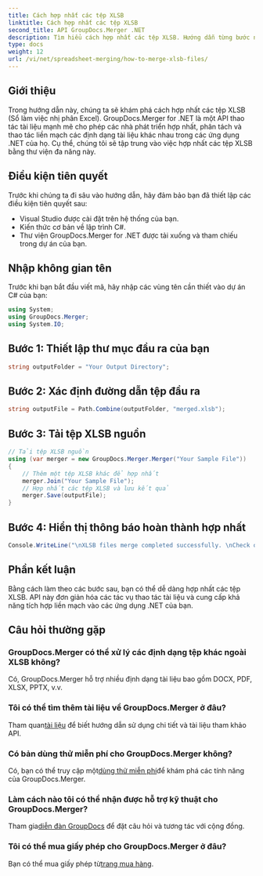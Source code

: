 ```yaml
---
title: Cách hợp nhất các tệp XLSB
linktitle: Cách hợp nhất các tệp XLSB
second_title: API GroupDocs.Merger .NET
description: Tìm hiểu cách hợp nhất các tệp XLSB. Hướng dẫn từng bước này giúp đơn giản hóa các tác vụ thao tác tài liệu.
type: docs
weight: 12
url: /vi/net/spreadsheet-merging/how-to-merge-xlsb-files/
---
```

## Giới thiệu
Trong hướng dẫn này, chúng ta sẽ khám phá cách hợp nhất các tệp XLSB (Sổ làm việc nhị phân Excel). GroupDocs.Merger for .NET là một API thao tác tài liệu mạnh mẽ cho phép các nhà phát triển hợp nhất, phân tách và thao tác liền mạch các định dạng tài liệu khác nhau trong các ứng dụng .NET của họ. Cụ thể, chúng tôi sẽ tập trung vào việc hợp nhất các tệp XLSB bằng thư viện đa năng này.
## Điều kiện tiên quyết
Trước khi chúng ta đi sâu vào hướng dẫn, hãy đảm bảo bạn đã thiết lập các điều kiện tiên quyết sau:
- Visual Studio được cài đặt trên hệ thống của bạn.
- Kiến thức cơ bản về lập trình C#.
- Thư viện GroupDocs.Merger for .NET được tải xuống và tham chiếu trong dự án của bạn.
  

## Nhập không gian tên
Trước khi bạn bắt đầu viết mã, hãy nhập các vùng tên cần thiết vào dự án C# của bạn:
```csharp
using System; 
using GroupDocs.Merger;
using System.IO;
```
## Bước 1: Thiết lập thư mục đầu ra của bạn
```csharp
string outputFolder = "Your Output Directory";
```
## Bước 2: Xác định đường dẫn tệp đầu ra
```csharp
string outputFile = Path.Combine(outputFolder, "merged.xlsb");
```
## Bước 3: Tải tệp XLSB nguồn
```csharp
// Tải tệp XLSB nguồn
using (var merger = new GroupDocs.Merger.Merger("Your Sample File"))
{
    // Thêm một tệp XLSB khác để hợp nhất
    merger.Join("Your Sample File");
    // Hợp nhất các tệp XLSB và lưu kết quả
    merger.Save(outputFile);
}
```
## Bước 4: Hiển thị thông báo hoàn thành hợp nhất
```csharp
Console.WriteLine("\nXLSB files merge completed successfully. \nCheck output in {0}", outputFolder);
```

## Phần kết luận
Bằng cách làm theo các bước sau, bạn có thể dễ dàng hợp nhất các tệp XLSB. API này đơn giản hóa các tác vụ thao tác tài liệu và cung cấp khả năng tích hợp liền mạch vào các ứng dụng .NET của bạn.

## Câu hỏi thường gặp
### GroupDocs.Merger có thể xử lý các định dạng tệp khác ngoài XLSB không?
Có, GroupDocs.Merger hỗ trợ nhiều định dạng tài liệu bao gồm DOCX, PDF, XLSX, PPTX, v.v.
### Tôi có thể tìm thêm tài liệu về GroupDocs.Merger ở đâu?
 Tham quan[tài liệu](https://reference.groupdocs.com/merger/net/) để biết hướng dẫn sử dụng chi tiết và tài liệu tham khảo API.
### Có bản dùng thử miễn phí cho GroupDocs.Merger không?
 Có, bạn có thể truy cập một[dùng thử miễn phí](https://releases.groupdocs.com/)để khám phá các tính năng của GroupDocs.Merger.
### Làm cách nào tôi có thể nhận được hỗ trợ kỹ thuật cho GroupDocs.Merger?
 Tham gia[diễn đàn GroupDocs](https://forum.groupdocs.com/c/merger/32) để đặt câu hỏi và tương tác với cộng đồng.
### Tôi có thể mua giấy phép cho GroupDocs.Merger ở đâu?
 Bạn có thể mua giấy phép từ[trang mua hàng](https://purchase.groupdocs.com/buy).